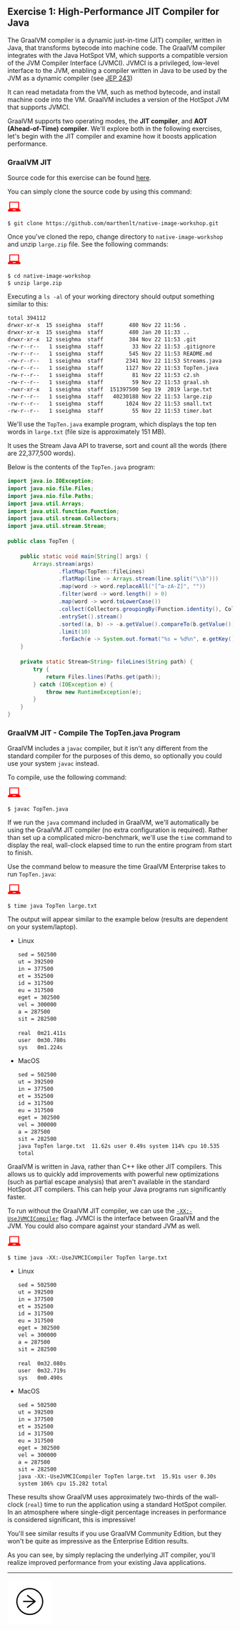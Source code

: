 ## Exercise 1: High-Performance JIT Compiler for Java

The GraalVM compiler is a dynamic just-in-time (JIT) compiler, written in Java,
that transforms bytecode into machine code. The GraalVM compiler integrates with
the Java HotSpot VM, which supports a compatible version of the JVM Compiler
Interface (JVMCI). JVMCI is a privileged, low-level interface to the JVM,
enabling a compiler written in Java to be used by the JVM as a dynamic compiler
(see [JEP 243](https://openjdk.org/jeps/243))

It can read metadata from the VM, such as method bytecode, and install machine
code into the VM. GraalVM includes a version of the HotSpot JVM that supports
JVMCI.

GraalVM supports two operating modes, the **JIT compiler**, and
**AOT (Ahead-of-Time) compiler**. We'll explore both in the following
exercises, let's begin with the JIT compiler and examine how it boosts
application performance.

### GraalVM JIT

Source code for this exercise can be found
[here](https://github.com/marthenlt/native-image-workshop).

You can simply clone the source code by using this command:

![User Input](../images/userinput.png)

```shell
$ git clone https://github.com/marthenlt/native-image-workshop.git
```

Once you've cloned the repo, change directory to `native-image-workshop` and
unzip `large.zip` file. See the following commands:

![User Input](../images/userinput.png)

```shell
$ cd native-image-workshop
$ unzip large.zip
```

Executing a `ls -al` of your working directory should output something similar
to this:

```
total 394112
drwxr-xr-x  15 sseighma  staff        480 Nov 22 11:56 .
drwxr-xr-x  15 sseighma  staff        480 Jan 20 11:33 ..
drwxr-xr-x  12 sseighma  staff        384 Nov 22 11:53 .git
-rw-r--r--   1 sseighma  staff         33 Nov 22 11:53 .gitignore
-rw-r--r--   1 sseighma  staff        545 Nov 22 11:53 README.md
-rw-r--r--   1 sseighma  staff       2341 Nov 22 11:53 Streams.java
-rw-r--r--   1 sseighma  staff       1127 Nov 22 11:53 TopTen.java
-rw-r--r--   1 sseighma  staff         81 Nov 22 11:53 c2.sh
-rw-r--r--   1 sseighma  staff         59 Nov 22 11:53 graal.sh
-rwxr-xr-x   1 sseighma  staff  151397500 Sep 19  2019 large.txt
-rw-r--r--   1 sseighma  staff   40230188 Nov 22 11:53 large.zip
-rw-r--r--   1 sseighma  staff       1024 Nov 22 11:53 small.txt
-rw-r--r--   1 sseighma  staff         55 Nov 22 11:53 timer.bat
```

We'll use the `TopTen.java` example program, which displays the top ten words in
`large.txt` (file size is approximately 151 MB).

It uses the Stream Java API to traverse, sort and count all the words (there are
22,377,500 words).

Below is the contents of the `TopTen.java` program:

```java
import java.io.IOException;
import java.nio.file.Files;
import java.nio.file.Paths;
import java.util.Arrays;
import java.util.function.Function;
import java.util.stream.Collectors;
import java.util.stream.Stream;

public class TopTen {

    public static void main(String[] args) {
        Arrays.stream(args)
                .flatMap(TopTen::fileLines)
                .flatMap(line -> Arrays.stream(line.split("\\b")))
                .map(word -> word.replaceAll("[^a-zA-Z]", ""))
                .filter(word -> word.length() > 0)
                .map(word -> word.toLowerCase())
                .collect(Collectors.groupingBy(Function.identity(), Collectors.counting()))
                .entrySet().stream()
                .sorted((a, b) -> -a.getValue().compareTo(b.getValue()))
                .limit(10)
                .forEach(e -> System.out.format("%s = %d%n", e.getKey(), e.getValue()));
    }

    private static Stream<String> fileLines(String path) {
        try {
            return Files.lines(Paths.get(path));
        } catch (IOException e) {
            throw new RuntimeException(e);
        }
    }
}
```

### GraalVM JIT - Compile The TopTen.java Program

GraalVM includes a `javac` compiler, but it isn't any different from the
standard compiler for the purposes of this demo, so optionally you could use
your system `javac` instead.

To compile, use the following command:

![User Input](../images/userinput.png)

```shell
$ javac TopTen.java
```

If we run the `java` command included in GraalVM, we'll automatically be using
the GraalVM JIT compiler (no extra configuration is required). Rather than set
up a complicated micro-benchmark, we'll use the `time` command to display the
real, wall-clock elapsed time to run the entire program from start to finish.

Use the command below to measure the time GraalVM Enterprise takes to run
`TopTen.java`:

![User Input](../images/userinput.png)

```shell
$ time java TopTen large.txt
```

The output will appear similar to the example below (results are dependent on
your system/laptop).

- Linux

  ```
  sed = 502500
  ut = 392500
  in = 377500
  et = 352500
  id = 317500
  eu = 317500
  eget = 302500
  vel = 300000
  a = 287500
  sit = 282500

  real	0m21.411s
  user	0m30.780s
  sys	0m1.224s
  ```

- MacOS

  ```
  sed = 502500
  ut = 392500
  in = 377500
  et = 352500
  id = 317500
  eu = 317500
  eget = 302500
  vel = 300000
  a = 287500
  sit = 282500
  java TopTen large.txt  11.62s user 0.49s system 114% cpu 10.535 total
  ```

GraalVM is written in Java, rather than C++ like other JIT compilers. This
allows us to quickly add improvements with powerful new optimizations (such as
partial escape analysis) that aren't available in the standard HotSpot JIT
compilers. This can help your Java programs run significantly faster.

To run without the GraalVM JIT compiler, we can use the
[`-XX:-UseJVMCICompiler`](https://www.graalvm.org/22.2/reference-manual/java/options/)
flag. JVMCI is the interface between GraalVM and the JVM. You could also compare
against your standard JVM as well.

![User Input](../images/userinput.png)

```shell
$ time java -XX:-UseJVMCICompiler TopTen large.txt
```

- Linux

  ```
  sed = 502500
  ut = 392500
  in = 377500
  et = 352500
  id = 317500
  eu = 317500
  eget = 302500
  vel = 300000
  a = 287500
  sit = 282500

  real	0m32.080s
  user	0m32.719s
  sys	0m0.490s
  ```

- MacOS

  ```
  sed = 502500
  ut = 392500
  in = 377500
  et = 352500
  id = 317500
  eu = 317500
  eget = 302500
  vel = 300000
  a = 287500
  sit = 282500
  java -XX:-UseJVMCICompiler TopTen large.txt  15.91s user 0.30s system 106% cpu 15.282 total
  ```

These results show GraalVM uses approximately two-thirds of the wall-clock
(`real`) time to run the application using a standard HotSpot compiler. In an
atmosphere where single-digit percentage increases in performance is considered
significant, this is impressive!

You'll see similar results if you use GraalVM Community Edition, but they won't
be quite as impressive as the Enterprise Edition results.

As you can see, by simply replacing the underlying JIT compiler, you'll realize
improved performance from your existing Java applications.

---

<a href="../ex02/"><img src="../images/noun_Next_511450_100.png"/></a>
